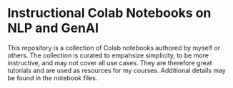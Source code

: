 # Instructional Colab Notebooks on NLP and GenAI
This repository is a collection of Colab notebooks authored by myself or others. The collection is curated to empahsize simplicity, to be more instructive, and may not cover all use cases. They are therefore great tutorials and are used as resources for my courses. Additional details may be found in the notebook files. 
